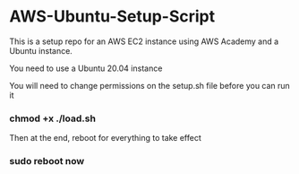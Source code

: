 # AWS-Ubuntu-Setup-Script

This is a setup repo for an AWS EC2 instance using AWS Academy and a Ubuntu instance.

You need to use a Ubuntu 20.04 instance

You will need to change permissions on the setup.sh file before you can run it
### chmod +x ./load.sh

Then at the end, reboot for everything to take effect
### sudo reboot now
